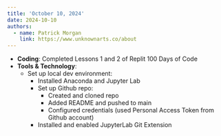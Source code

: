 ```yaml
---
title: 'October 10, 2024'
date: 2024-10-10
authors:
  - name: Patrick Morgan
    link: https://www.unknownarts.co/about
---
```


- **Coding**: Completed Lessons 1 and 2 of Replit 100 Days of Code
- **Tools & Technology**:
  - Set up local dev environment:
    - Installed Anaconda and Jupyter Lab
    - Set up Github repo:
      - Created and cloned repo
      - Added README and pushed to main
      - Configured credentials (used Personal Access Token from Github account)
    - Installed and enabled JupyterLab Git Extension
